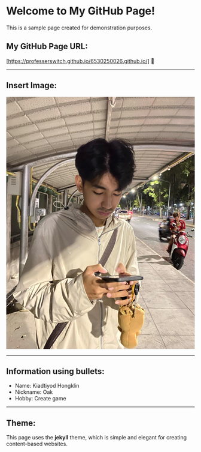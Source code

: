 # Welcome to My GitHub Page!

This is a sample page created for demonstration purposes.

## My GitHub Page URL:
[https://professerswitch.github.io/6530250026.github.io/] 🎉

---

## Insert Image:
![oak](image.jpg)

---

## Information using bullets:
- Name: Kiadtiyod Hongklin
- Nickname: Oak
- Hobby: Create game

---

## Theme:
This page uses the **jekyll** theme, which is simple and elegant for creating content-based websites.
